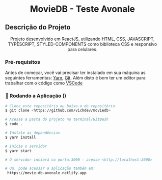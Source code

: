 <h1 align="center">MovieDB - Teste Avonale</h1>

## Descrição do Projeto
<p align="center">Projeto desenvolvido em ReactJS, utilizando HTML, CSS, JAVASCRIPT, TYPESCRIPT, STYLED-COMPONENTS como biblioteca CSS e responsivo para celulares. </p>

### Pré-requisitos

Antes de começar, você vai precisar ter instalado em sua máquina as seguintes ferramentas:
[Yarn](https://yarnpkg.com),
[Git](https://git-scm.com).
Além disto é bom ter um editor para trabalhar com o código como [VSCode](https://code.visualstudio.com/)

### 🎲 Rodando a Aplicação ()

```bash
# Clone este repositório ou baixe-o do repositório
$ git clone <https://github.com/vichdev/moviedb>

# Acesse a pasta do projeto no terminal/GitBash
$ code .

# Instale as dependências
$ yarn install

# Inicie o servidor
$ yarn start

# O servidor inciará na porta:3000 - acesse <http://localhost:3000>

# Ou, pode acessar a aplicação também em:
 https://movie-db-avonale.netlify.app

